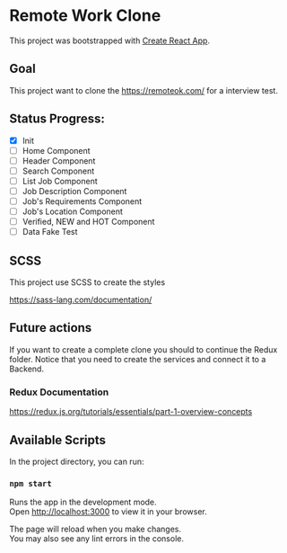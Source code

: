 # Remote Work Clone

This project was bootstrapped with [Create React App](https://github.com/facebook/create-react-app).

## Goal

This project want to clone the https://remoteok.com/ for a interview test.

## Status Progress:
- [x] Init
- [ ] Home Component
- [ ] Header Component
- [ ] Search Component
- [ ] List Job Component
- [ ] Job Description Component
- [ ] Job's Requirements Component
- [ ] Job's Location Component
- [ ] Verified, NEW and HOT Component
- [ ] Data Fake Test

## SCSS

This project use SCSS to create the styles

https://sass-lang.com/documentation/

## Future actions

If you want to create a complete clone you should to continue the Redux folder. Notice that you need to create the services and connect it to a Backend.

### Redux Documentation

https://redux.js.org/tutorials/essentials/part-1-overview-concepts


## Available Scripts

In the project directory, you can run:

### `npm start`

Runs the app in the development mode.\
Open [http://localhost:3000](http://localhost:3000) to view it in your browser.

The page will reload when you make changes.\
You may also see any lint errors in the console.

